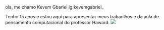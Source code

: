 ola, me chamo Kevem Gbariel
ig:kevemgabriel_

Tenho 15 anos e estou aqui para apresentar meus trabanlhos e da aula de pensamento computacional do professor Haward.
![](https://s2-g1.glbimg.com/ES6yUREbUZbOnmlsXeLW8yHxJzg=/0x0:3303x2202/1000x0/smart/filters:strip_icc()/i.s3.glbimg.com/v1/AUTH_59edd422c0c84a879bd37670ae4f538a/internal_photos/bs/2023/7/7/GjGwTrSlKeH96tHzckXg/rihanna3.jpg)
